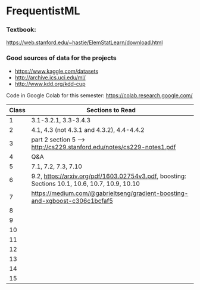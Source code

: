 # FrequentistML

### Textbook:  
https://web.stanford.edu/~hastie/ElemStatLearn/download.html

### Good sources of data for the projects
- https://www.kaggle.com/datasets
- http://archive.ics.uci.edu/ml/
- http://www.kdd.org/kdd-cup


Code in Google Colab for this semester: https://colab.research.google.com/


| Class | Sections to Read |
|-------|------------|
| 1     |   3.1-3.2.1, 3.3-3.4.3                                                      |
| 2     |    4.1, 4.3 (not 4.3.1 and 4.3.2), 4.4-4.4.2                                |
| 3     |   part 2 section 5 --> http://cs229.stanford.edu/notes/cs229-notes1.pdf     |
| 4     |   Q&A                                                                       |
| 5     |   7.1, 7.2, 7.3, 7.10                                                       |
| 6     |     9.2, https://arxiv.org/pdf/1603.02754v3.pdf,  boosting: Sections 10.1, 10.6, 10.7,  10.9, 10.10     |
| 7     |     https://medium.com/@gabrieltseng/gradient-boosting-and-xgboost-c306c1bcfaf5       |
| 8     |            |
| 9     |            |
| 10    |            |
| 11    |            |
| 12    |            |
| 13    |            |
| 14    |            |
| 15    |            |
